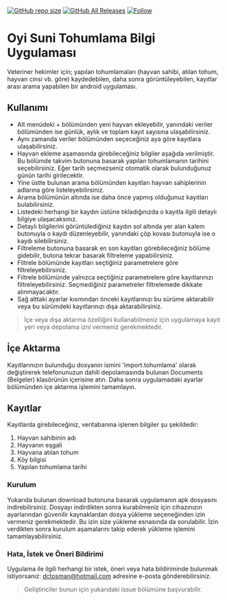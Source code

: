 [![GitHub repo size](https://img.shields.io/github/repo-size/doctorosman/begsan)](https://github.com/doctorosman)
[![GitHub All Releases](https://img.shields.io/github/downloads/doctorosman/begsan/total)](https://github.com/doctorosman/begsan/releases/download/v2.1/app-release.apk)
[![Follow](https://img.shields.io/badge/dctosman-follow-blueviolet?style=flat)](https://instagram.com/dctosman)
# Oyi Suni Tohumlama Bilgi Uygulaması
Veteriner hekimler için; yapılan tohumlamaları (hayvan sahibi, atılan tohum, hayvan cinsi vb. göre) kaydedebilen, daha sonra görüntüleyebilen, kayıtlar arası arama yapabilen bir android uygulaması.

## Kullanımı
- Alt menüdeki + bölümünden yeni hayvan ekleyebilir, yanındaki veriler bölümünden ise günlük, aylık ve toplam kayıt sayısına ulaşabilirsiniz.
- Aynı zamanda veriler bölümünden seçeceğiniz aya göre kayıtlara ulaşabilirsiniz.
- Hayvan ekleme aşamasında girebileceğiniz bilgiler aşağıda verilmiştir. Bu bölümde takvim butonuna basarak yapılan tohumlamanın tarihini seçebilirsiniz. Eğer tarih seçmezseniz otomatik olarak bulunduğunuz günün tarihi girilecektir.
- Yine üstte bulunan arama bölümünden kayıtları hayvan sahiplerinin adlarına göre listeleyebilirsiniz.
- Arama bölümünün altında ise daha önce yapmış olduğunuz kayıtları bulabilirsiniz.
- Listedeki herhangi bir kaydın üstüne tıkladığınızda o kayıtla ilgili detaylı bilgiye ulaşacaksınız.
- Detaylı bilgilerini görüntülediğiniz kaydın sol altında yer alan kalem butonuyla o kaydı düzenleyebilir, yanındaki çöp kovası butonuyla ise o kaydı silebilirsiniz.
- Filtreleme butonuna basarak en son kayıtları görebileceğiniz bölüme gidebilir, butona tekrar basarak filtreleme yapabilirsiniz.
- Filtrele bölümünde kayıtları seçtiğiniz parametrelere göre filtreleyebilirsiniz.
- Filtrele bölümünde yalnızca seçtiğiniz parametrelere göre kayıtlarınızı filtreleyebilirsiniz. Seçmediğiniz parametreler filtrelemede dikkate alınmayacaktır.
- Sağ alttaki ayarlar kısmından önceki kayıtlarınızı bu sürüme aktarabilir veya bu sürümdeki kayıtlarınızı dışa aktarabilirsiniz.

> İçe veya dışa aktarma özelliğini kullanabilmeniz için uygulamaya kayıt yeri veya depolama izni vermeniz gerekmektedir.

## İçe Aktarma
Kayıtlarınızın bulunduğu dosyanın ismini 'import.tohumlama' olarak değiştirerek telefonunuzun dahili depolamasında bulunan Documents (Belgeler) klasörünün içerisine atın. Daha sonra uygulamadaki ayarlar bölümünden içe aktarma işlemini tamamlayın.

## Kayıtlar
Kayıtlarda girebileceğiniz, veritabanına işlenen bilgiler şu şekildedir:
1. Hayvan sahibinin adı
2. Hayvanın eşgali
3. Hayvana atılan tohum
4. Köy bilgisi
5. Yapılan tohumlama tarihi

### Kurulum
Yukarıda bulunan download butonuna basarak uygulamanın apk dosyasını indirebilirsiniz. Dosyayı indirdikten sonra kurabilmeniz için cihazınızın ayarlarından güvenilir kaynaklardan dosya yükleme seçeneğinden izin vermeniz gerekmektedir. Bu izin size yükleme esnasında da sorulabilir. İzin verdikten sonra kurulum aşamalarını takip ederek yükleme işlemini tamamlayabilirsiniz.

### Hata, İstek ve Öneri Bildirimi
Uygulama ile ilgili herhangi bir istek, öneri veya hata bildiriminde bulunmak istiyorsanız: dctosman@hotmail.com adresine e-posta gönderebilirsiniz.
> Geliştiriciler bunun için yukarıdaki issue bölümüne başvurabilir.
